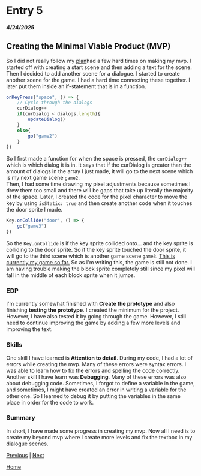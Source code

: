 # Entry 5
##### 4/24/2025

## Creating the Minimal Viable Product (MVP)
So I did not really follow my [plan](https://github.com/xinyangl5722/sep11-freedom-project/blob/main/prep/plan.md)had a few hard times on making my mvp. I started off with creating a start scene and then adding a text for the scene. Then I decided to add another scene for a dialogue. I started to create another scene for the game. I had a hard time connecting these together. I later put them inside an if-statement that is in a function.
```js
onKeyPress("space", () => {
    // Cycle through the dialogs
    curDialog++
    if(curDialog < dialogs.length){
        updateDialog()
    }
    else{
        go("game2")
    }
})
```
So I first made a function for when the space is pressed, the `curDialog++` which is which dialog it is in. It says that if the curDialog is greater than the amount of dialogs in the array I just made, it will go to the next scene which is my next game scene `game2`.  
Then, I had some time drawing my pixel adjustments because sometimes I drew them too small and there will be gaps that take up literally the majority of the space. Later, I created the code for the pixel character to move the key by using `isStatic: true` and then create another code when it touches the door sprite I made.
```js
Key.onCollide("door", () => {
    go("game3")
})
```
So the `Key.onCollide` is if the key sprite collided onto... and the key sprite is colliding to the door sprite. So if the key sprite touched the door sprite, it will go to the third scene which is another game scene `game3`. [This is currently my game so far.](https://xinyangl5722.github.io/sep11-freedom-project/index.html)
So as I'm writing this, the game is still not done. I am having trouble making the block sprite completely still since my pixel will fall in the middle of each block sprite when it jumps.

### EDP
I'm currently somewhat finished with **Create the prototype** and also finishing **testing the prototype**. I created the minimum for the project. However, I have also tested it by going through the game. However, I still need to continue improving the game by adding a few more levels and improving the text.

### Skills
One skill I have learned is **Attention to detail**. During my code, I had a lot of errors while creating the mvp. Many of these errors were syntax errors. I was able to learn how to fix the errors and spelling the code correctly.
Another skill I have learn was **Debugging**. Many of these errors was also about debugging code. Sometimes, I forgot to define a variable in the game, and sometimes, I might have created an error in writing a variable for the other one. So I learned to debug it by putting the variables in the same place in order for the code to work.

### Summary
In short, I have made some progress in creating my mvp. Now all I need is to create my beyond mvp where I create more levels and fix the textbox in my dialogue scenes.

[Previous](entry04.md) | [Next](entry06.md)

[Home](../README.md)
